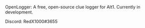 OpenLogger: A free, open-source clue logger for Alt1. Currently in development.

Discord: RedX1000#3655
